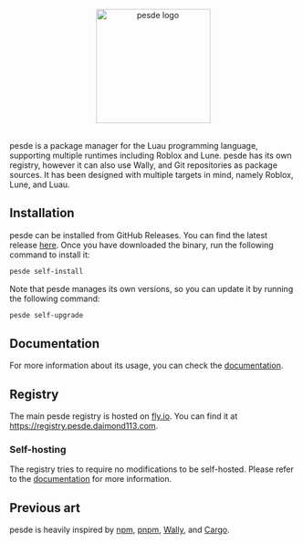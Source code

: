 <br>

<div align="center">
    <img src="https://raw.githubusercontent.com/pesde-pkg/pesde/0.7/assets/logotype.svg" alt="pesde logo" width="200" />
</div>

<br>

pesde is a package manager for the Luau programming language, supporting
multiple runtimes including Roblox and Lune. pesde has its own registry, however
it can also use Wally, and Git repositories as package sources. It has been
designed with multiple targets in mind, namely Roblox, Lune, and Luau.

## Installation

pesde can be installed from GitHub Releases. You can find the latest release
[here](https://github.com/pesde-pkg/pesde/releases). Once you have downloaded
the binary, run the following command to install it:

```sh
pesde self-install
```

Note that pesde manages its own versions, so you can update it by running the
following command:

```sh
pesde self-upgrade
```

## Documentation

For more information about its usage, you can check the
[documentation](https://docs.pesde.daimond113.com).

## Registry

The main pesde registry is hosted on [fly.io](https://fly.io). You can find it
at https://registry.pesde.daimond113.com.

### Self-hosting

The registry tries to require no modifications to be self-hosted. Please refer
to the
[documentation](http://docs.pesde.daimond113.com/guides/self-hosting-registries)
for more information.

## Previous art

pesde is heavily inspired by [npm](https://www.npmjs.com/),
[pnpm](https://pnpm.io/), [Wally](https://wally.run), and
[Cargo](https://doc.rust-lang.org/cargo/).

